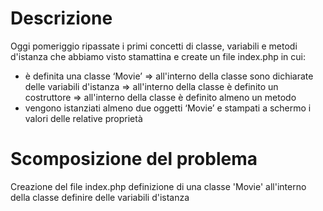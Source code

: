 # Descrizione

Oggi pomeriggio ripassate i primi concetti di classe, variabili e metodi d'istanza che abbiamo visto stamattina e create un file index.php in cui:
 - è definita una classe ‘Movie’
   => all'interno della classe sono dichiarate delle variabili d'istanza
   => all'interno della classe è definito un costruttore
   => all'interno della classe è definito almeno un metodo
- vengono istanziati almeno due oggetti ‘Movie’ e stampati a schermo i valori delle relative proprietà

# Scomposizione del problema

Creazione del file index.php
    definizione di una classe 'Movie'
        all'interno della classe definire delle variabili d'istanza